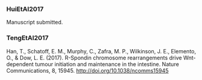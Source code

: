 ### HuiEtAl2017
Manuscript submitted.

### TengEtAl2017

Han, T., Schatoff, E. M., Murphy, C., Zafra, M. P., Wilkinson, J. E., Elemento, O., & Dow, L. E. (2017). R-Spondin chromosome rearrangements drive Wnt-dependent tumour initiation and maintenance in the intestine. Nature Communications, 8, 15945. http://doi.org/10.1038/ncomms15945